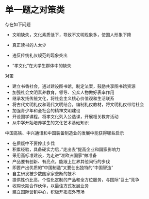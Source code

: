 # 单一题之对策类

存在如下问题

- 文明缺失，文化素质低下，导致不文明现象多，使国人形象下降
- 真正读书的人太少

- 违反传统礼仪规范的现象突出
- “孝文化”在大学生群体中的缺失

对策

- 建立书香社会，通过建设图书馆，制定法案，鼓励共享图书馆资源
- 加强社会文明素养教育，领导、公众人物做好表率作用
- 继承发扬传统文化，将社会主义核心价值观和生活联系
- 将古代文明礼仪和现代文明结合，编制礼仪教材，将文明礼仪带给社会
- 加强青少年和全社会的精神文明建设
- 开设国学课程，将孝文化列入公选课，开展相关教育活动
- 从中学开始培养学生的文化艺术基础知识



中国高铁、中兴通讯和中国装备制造业的发展中能获得哪些启示

- 在质疑中不要停止步伐
- 积累经验，具备硬实力后，”走出去“提高企业和国家影响力
- 采用高标准建设，为走进”准欧洲国家“做准备
- 产品要有创新、有亮点，能跟上世界其他同行的步伐
- 即要产出优质的”中国制造“又要创出独特的“中国智造”
- 自主研发被少数国家家垄断的技术
- 提供性价比高，个性化定制的产品和全方位服务，与国际”巨土“竞争
- 收购长期合作伙伴，以最佳方式发展业务
- 建立国际营销中心，积极开拓海外市场

